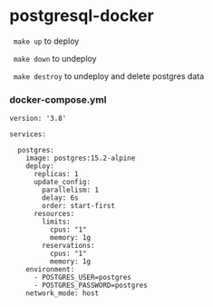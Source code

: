 # postgresql-docker

``` make up``` to deploy

``` make down``` to undeploy

``` make destroy``` to undeploy and delete postgres data

### docker-compose.yml

```
version: '3.8'

services:

  postgres:
    image: postgres:15.2-alpine
    deploy:
      replicas: 1
      update_config:
        parallelism: 1
        delay: 6s
        order: start-first
      resources:
        limits:
          cpus: "1"
          memory: 1g
        reservations:
          cpus: "1"
          memory: 1g
    environment:
      - POSTGRES_USER=postgres
      - POSTGRES_PASSWORD=postgres
    network_mode: host
 ```
 
 
